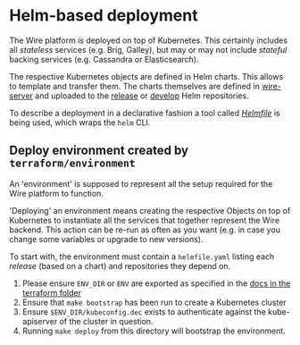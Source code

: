 # Helm-based deployment

The Wire platform is deployed on top of Kubernetes. This certainly includes all *stateless* services (e.g. Brig, Galley),
but may or may not include *stateful* backing services (e.g. Cassandra or Elasticsearch).

The respective Kubernetes objects are defined in Helm charts. This allows to template and transfer them. 
The charts themselves are defined in [wire-server](https://github.com/wireapp/wire-server/tree/master/charts)
and uploaded to the [release](https://s3-eu-west-1.amazonaws.com/public.wire.com/charts) or
[develop](https://s3-eu-west-1.amazonaws.com/public.wire.com/charts-develop) Helm repositories.

To describe a deployment in a declarative fashion a tool called [*Helmfile*](https://github.com/roboll/helmfile) is
being used, which wraps the `helm` CLI. 


## Deploy environment created by `terraform/environment`

An 'environment' is supposed to represent all the setup required for the Wire
platform to function.

'Deploying' an environment means creating the respective Objects on top of Kubernetes
to instantiate all the services that together represent the Wire backend. This action
can be re-run as often as you want (e.g. in case you change some variables or upgrade
to new versions).

To start with, the environment must contain a `helmfile.yaml` listing each *release*
(based on a chart) and repositories they depend on.

1. Please ensure `ENV_DIR` or `ENV` are exported as specified in the [docs in
   the terraform folder](../terraform/README.md)
1. Ensure that `make bootstrap` has been run to create a Kubernetes cluster
1. Ensure `$ENV_DIR/kubeconfig.dec` exists to authenticate against the kube-apiserver
   of the cluster in question. 
1. Running `make deploy` from this directory will bootstrap the
   environment.
